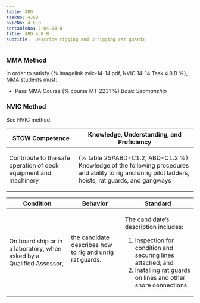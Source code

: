 ```yaml
---
table: ABD
taskNo: 4J8B
nvicNo: 4.8.B 
sortableNo: J-04-08-B
title: ABD 4.8.B 
subtitle:  Describe rigging and unrigging rat guards
---
```



### MMA Method

In order to satisfy  {% imagelink nvic-14-14.pdf, NVIC 14-14 Task 4.8.B %}, MMA students must:

* Pass MMA Course {% course MT-2231 %}  *Basic Seamanship*


### NVIC Method

<a onclick="togglevisibility('nvic_methods')" >See NVIC method.</a>

<div id='nvic_methods' class='hide'>

<table>
<thead>
<tr>
<th class='forty'> STCW Competence </th>
<th class='sixty'> Knowledge, Understanding, and Proficiency </th>
</tr>
</thead>




<tbody>
<tr><td markdown='1'>

Contribute to the safe operation of deck equipment and machinery

</td><td markdown='1'>

{% table 25#ABD-C1.2, ABD-C1.2 %} Knowledge of the following procedures and ability to rig and unrig pilot ladders, hoists, rat guards, and gangways

</td></tr>


</tbody>
</table>


<table>
<thead>
<tr><th class='twenty'>  Condition </th><th class='twenty'> Behavior </th><th  class='sixty'>Standard </th></tr>
</thead>
<tbody >



<tr><td markdown='1'>

On board ship or in a laboratory, when asked by a Qualified Assessor,

</td><td markdown='1'>

the candidate describes how to rig and unrig rat guards.

<br>

<div class="tooltip" markdown='1'>



</div>


</td><td markdown='1'>

The candidate’s description includes:

1. Inspection for condition and securing lines attached; and
2. Installing rat guards on lines and other shore connections.

</td></tr>
</tbody>
</table>
</div>
